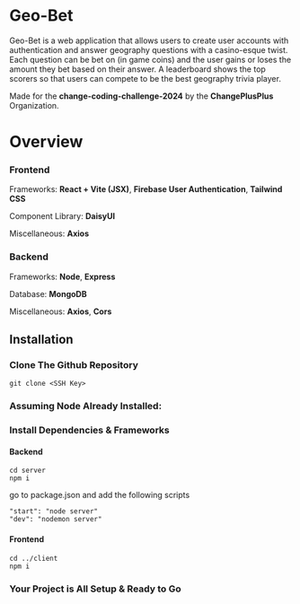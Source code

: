 # Geo-Bet

Geo-Bet is a web application that allows users to create user accounts with authentication and answer geography questions with a casino-esque twist. Each question can be bet on (in game coins) and the user gains or loses the amount they bet based on their answer. A leaderboard shows the top scorers so that users can compete to be the best geography trivia player. 

Made for the **change-coding-challenge-2024** by the **ChangePlusPlus** Organization.

# Overview 

### Frontend
Frameworks: **React + Vite (JSX)**, **Firebase User Authentication**, **Tailwind CSS**

Component Library: **DaisyUI**

Miscellaneous: **Axios**

### Backend
Frameworks: **Node**, **Express**

Database: **MongoDB**

Miscellaneous: **Axios**, **Cors**

## Installation

### Clone The Github Repository
```
git clone <SSH Key>
```

### Assuming Node Already Installed:

### Install Dependencies & Frameworks

#### Backend

```
cd server
npm i
```
go to package.json and add the following scripts

```
"start": "node server"
"dev": "nodemon server"
```

#### Frontend

```
cd ../client
npm i
```

### Your Project is All Setup & Ready to Go
